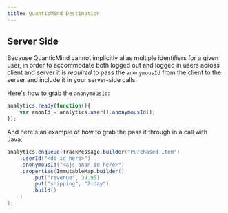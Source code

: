 ```yaml
---
title: QuanticMind Destination
---
```


## Server Side

Because QuanticMind cannot implicitly alias multiple identifiers for a given user, in order to accommodate both logged out and logged in users across client and server it is *required* to pass the `anonymousId` from the client to the server and include it in your server-side calls.

Here's how to grab the `anonymousId`:

```js
analytics.ready(function(){
    var anonId = analytics.user().anonymousId();
});
```

And here's an example of how to grab the pass it through in a call with Java:

```java
analytics.enqueue(TrackMessage.builder("Purchased Item")
    .userId("<db id here>")
    .anonymousId("<ajs anon id here>")
    .properties(ImmutableMap.builder()
        .put("revenue", 39.95)
        .put("shipping", "2-day")
        .build()
    )
);
```
